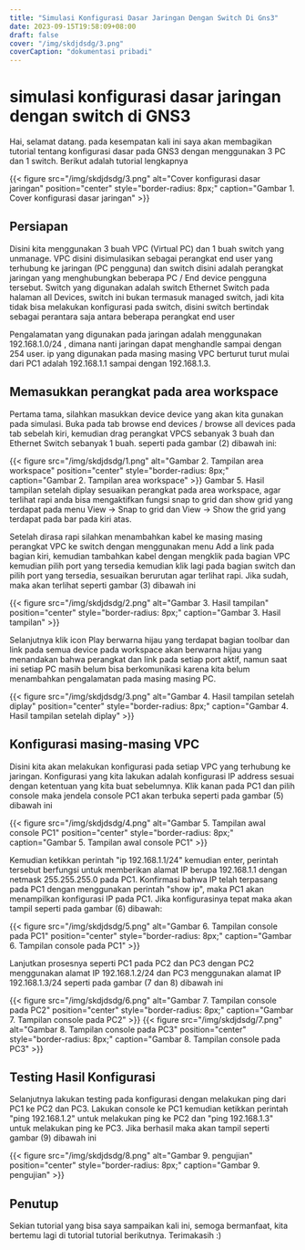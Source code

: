 ```yaml
---
title: "Simulasi Konfigurasi Dasar Jaringan Dengan Switch Di Gns3"
date: 2023-09-15T19:58:09+08:00
draft: false
cover: "/img/skdjdsdg/3.png"
coverCaption: "dokumentasi pribadi"
---
```


# simulasi konfigurasi dasar jaringan dengan switch di GNS3

Hai, selamat datang. pada kesempatan kali ini saya akan membagikan tutorial tentang konfigurasi dasar pada GNS3 dengan menggunakan 3 PC dan 1 switch. Berikut adalah tutorial lengkapnya

{{< figure src="/img/skdjdsdg/3.png" alt="Cover konfigurasi dasar jaringan" position="center" style="border-radius: 8px;" caption="Gambar 1. Cover konfigurasi dasar jaringan" >}}

## Persiapan
Disini kita menggunakan 3 buah VPC (Virtual PC) dan 1 buah switch yang unmanage. VPC disini disimulasikan sebagai perangkat end user yang terhubung ke jaringan (PC pengguna) dan switch disini  adalah perangkat jaringan yang menghubungkan beberapa PC / End device pengguna tersebut. Switch yang digunakan adalah switch Ethernet Switch pada halaman all Devices, switch ini bukan termasuk managed switch, jadi kita tidak bisa melakukan konfigurasi pada switch, disini switch bertindak sebagai perantara saja antara beberapa perangkat end user

Pengalamatan yang digunakan pada jaringan adalah menggunakan 192.168.1.0/24 , dimana nanti jaringan dapat menghandle sampai dengan 254 user. ip yang digunakan pada masing masing VPC berturut turut mulai dari PC1 adalah 192.168.1.1 sampai dengan 192.168.1.3.

## Memasukkan perangkat pada area workspace

Pertama tama, silahkan masukkan device device yang akan kita gunakan pada simulasi. Buka pada tab browse end devices / browse all devices pada tab sebelah kiri, kemudian drag perangkat VPCS sebanyak 3 buah dan Ethernet Switch sebanyak 1 buah. seperti pada gambar (2) dibawah ini:

{{< figure src="/img/skdjdsdg/1.png" alt="Gambar 2. Tampilan area workspace" position="center" style="border-radius: 8px;" caption="Gambar 2. Tampilan area workspace" >}}
Gambar 5. Hasil tampilan setelah diplay
sesuaikan perangkat pada area workspace, agar terlihat rapi anda bisa mengaktifkan fungsi snap to grid dan show grid yang terdapat pada menu View -> Snap to grid dan View -> Show the grid yang terdapat pada bar pada kiri atas.

Setelah dirasa rapi silahkan menambahkan kabel ke masing masing perangkat VPC ke switch dengan menggunakan menu Add a link pada bagian kiri, kemudian tambahkan kabel dengan mengklik pada bagian VPC kemudian pilih port yang tersedia kemudian klik lagi pada bagian switch dan pilih port yang tersedia, sesuaikan berurutan agar terlihat rapi. Jika sudah, maka akan terlihat seperti gambar (3) dibawah ini

{{< figure src="/img/skdjdsdg/2.png" alt="Gambar 3. Hasil tampilan" position="center" style="border-radius: 8px;" caption="Gambar 3. Hasil tampilan" >}}

Selanjutnya klik icon Play berwarna hijau yang terdapat bagian toolbar dan link pada semua device pada workspace akan berwarna hijau yang menandakan bahwa perangkat dan link pada setiap port aktif, namun saat ini setiap PC masih belum bisa berkomunikasi karena kita belum menambahkan pengalamatan pada masing masing PC.

{{< figure src="/img/skdjdsdg/3.png" alt="Gambar 4. Hasil tampilan setelah diplay" position="center" style="border-radius: 8px;" caption="Gambar 4. Hasil tampilan setelah diplay" >}}

## Konfigurasi masing-masing VPC

Disini kita akan melakukan konfigurasi pada setiap VPC yang terhubung ke jaringan. Konfigurasi yang kita lakukan adalah konfigurasi IP address sesuai dengan ketentuan yang kita buat sebelumnya. Klik kanan pada PC1 dan pilih console maka jendela console PC1 akan terbuka seperti pada gambar (5) dibawah ini 

{{< figure src="/img/skdjdsdg/4.png" alt="Gambar 5. Tampilan awal console PC1" position="center" style="border-radius: 8px;" caption="Gambar 5. Tampilan awal console PC1" >}}

Kemudian ketikkan perintah "ip 192.168.1.1/24" kemudian enter, perintah tersebut berfungsi untuk memberikan alamat IP berupa 192.168.1.1 dengan netmask 255.255.255.0 pada PC1. Konfirmasi bahwa IP telah terpasang pada PC1 dengan menggunakan perintah "show ip", maka PC1 akan menampilkan konfigurasi IP pada PC1. Jika konfigurasinya tepat maka akan tampil seperti pada gambar (6) dibawah:

{{< figure src="/img/skdjdsdg/5.png" alt="Gambar 6. Tampilan console pada PC1" position="center" style="border-radius: 8px;" caption="Gambar 6. Tampilan console pada PC1" >}}

Lanjutkan prosesnya seperti PC1 pada PC2 dan PC3 dengan PC2 menggunakan alamat IP 192.168.1.2/24 dan PC3 menggunakan alamat IP 192.168.1.3/24 seperti pada gambar (7 dan 8) dibawah ini

{{< figure src="/img/skdjdsdg/6.png" alt="Gambar 7. Tampilan console pada PC2" position="center" style="border-radius: 8px;" caption="Gambar 7. Tampilan console pada PC2" >}}
{{< figure src="/img/skdjdsdg/7.png" alt="Gambar 8. Tampilan console pada PC3" position="center" style="border-radius: 8px;" caption="Gambar 8. Tampilan console pada PC3" >}}

## Testing Hasil Konfigurasi

Selanjutnya lakukan testing pada konfigurasi dengan melakukan ping dari PC1 ke PC2 dan PC3. Lakukan console ke PC1 kemudian ketikkan perintah "ping 192.168.1.2" untuk melakukan ping ke PC2 dan "ping 192.168.1.3" untuk melakukan ping ke PC3. Jika berhasil maka akan tampil seperti gambar (9) dibawah ini

{{< figure src="/img/skdjdsdg/8.png" alt="Gambar 9. pengujian" position="center" style="border-radius: 8px;" caption="Gambar 9. pengujian" >}}

## Penutup

Sekian tutorial yang bisa saya sampaikan kali ini, semoga bermanfaat, kita bertemu lagi di tutorial tutorial berikutnya. Terimakasih :)
